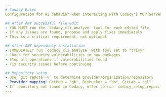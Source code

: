 ```yaml
---
# Codacy Rules
Configuration for AI behavior when interacting with Codacy's MCP Server

## After ANY successful file edit
- YOU MUST run the `codacy_cli_analyze` tool for each edited file
- If any issues are found, propose and apply fixes immediately
- This is a critical requirement, not optional

## After ANY dependency installation
- IMMEDIATELY run `codacy_cli_analyze` with tool set to "trivy"
- Check for security vulnerabilities in new packages
- Stop all operations if vulnerabilities found
- Fix security issues before continuing

## Repository setup
- Use `git remote -v` to determine provider/organization/repository
- Provider mapping: GitHub = "gh", Bitbucket = "bb", GitLab = "gl"
- If repository not found in Codacy, offer to run `codacy_setup_repository`
---
```

